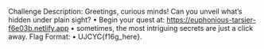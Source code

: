 Challenge Description:
Greetings, curious minds! Can you unveil what’s hidden under plain sight?
• Begin your quest at: https://euphonious-tarsier-f6e03b.netlify.app
• sometimes, the most intriguing secrets are just a click away.
Flag Format:
• UJCYC{f16g_here}.
